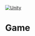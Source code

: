[![Unity](https://github.com/PI-2-2020-2-Unity/game/workflows/Unity/badge.svg)](https://github.com/PI-2-2020-2-Unity/game/actions?query=workflow%3AUnity)

# Game
